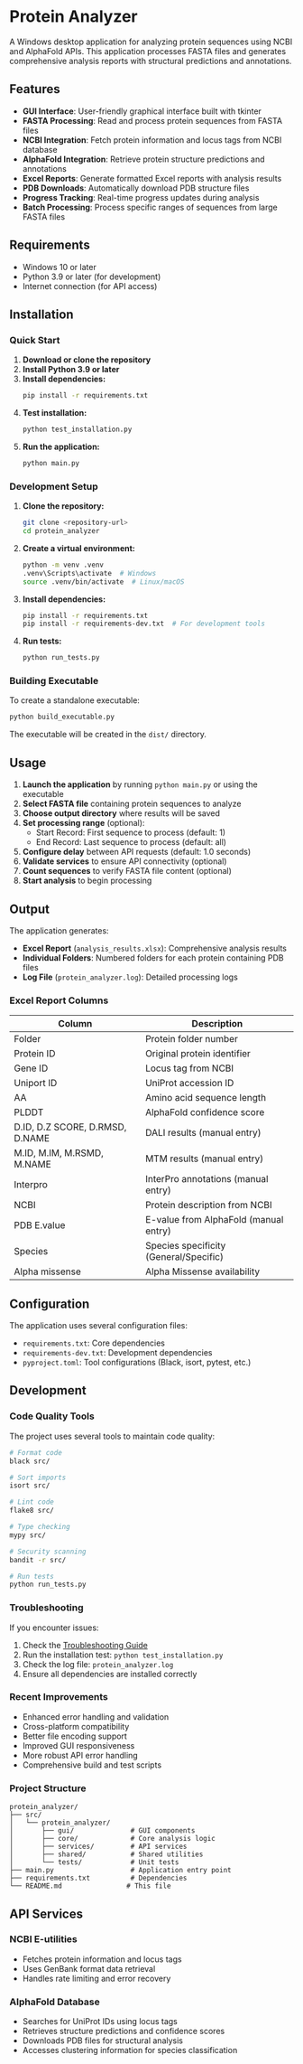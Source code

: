 # Protein Analyzer

A Windows desktop application for analyzing protein sequences using NCBI and AlphaFold APIs. This application processes FASTA files and generates comprehensive analysis reports with structural predictions and annotations.

## Features

- **GUI Interface**: User-friendly graphical interface built with tkinter
- **FASTA Processing**: Read and process protein sequences from FASTA files
- **NCBI Integration**: Fetch protein information and locus tags from NCBI database
- **AlphaFold Integration**: Retrieve protein structure predictions and annotations
- **Excel Reports**: Generate formatted Excel reports with analysis results
- **PDB Downloads**: Automatically download PDB structure files
- **Progress Tracking**: Real-time progress updates during analysis
- **Batch Processing**: Process specific ranges of sequences from large FASTA files

## Requirements

- Windows 10 or later
- Python 3.9 or later (for development)
- Internet connection (for API access)

## Installation

### Quick Start

1. **Download or clone the repository**
2. **Install Python 3.9 or later**
3. **Install dependencies:**
   ```bash
   pip install -r requirements.txt
   ```
4. **Test installation:**
   ```bash
   python test_installation.py
   ```
5. **Run the application:**
   ```bash
   python main.py
   ```

### Development Setup

1. **Clone the repository:**
   ```bash
   git clone <repository-url>
   cd protein_analyzer
   ```

2. **Create a virtual environment:**
   ```bash
   python -m venv .venv
   .venv\Scripts\activate  # Windows
   source .venv/bin/activate  # Linux/macOS
   ```

3. **Install dependencies:**
   ```bash
   pip install -r requirements.txt
   pip install -r requirements-dev.txt  # For development tools
   ```

4. **Run tests:**
   ```bash
   python run_tests.py
   ```

### Building Executable

To create a standalone executable:
```bash
python build_executable.py
```

The executable will be created in the `dist/` directory.

## Usage

1. **Launch the application** by running `python main.py` or using the executable
2. **Select FASTA file** containing protein sequences to analyze
3. **Choose output directory** where results will be saved
4. **Set processing range** (optional):
   - Start Record: First sequence to process (default: 1)
   - End Record: Last sequence to process (default: all)
5. **Configure delay** between API requests (default: 1.0 seconds)
6. **Validate services** to ensure API connectivity (optional)
7. **Count sequences** to verify FASTA file content (optional)
8. **Start analysis** to begin processing

## Output

The application generates:

- **Excel Report** (`analysis_results.xlsx`): Comprehensive analysis results
- **Individual Folders**: Numbered folders for each protein containing PDB files
- **Log File** (`protein_analyzer.log`): Detailed processing logs

### Excel Report Columns

| Column                          | Description                            |
| ------------------------------- | -------------------------------------- |
| Folder                          | Protein folder number                  |
| Protein ID                      | Original protein identifier            |
| Gene ID                         | Locus tag from NCBI                    |
| Uniport ID                      | UniProt accession ID                   |
| AA                              | Amino acid sequence length             |
| PLDDT                           | AlphaFold confidence score             |
| D.ID, D.Z SCORE, D.RMSD, D.NAME | DALI results (manual entry)            |
| M.ID, M.IM, M.RSMD, M.NAME      | MTM results (manual entry)             |
| Interpro                        | InterPro annotations (manual entry)    |
| NCBI                            | Protein description from NCBI          |
| PDB E.value                     | E-value from AlphaFold (manual entry)  |
| Species                         | Species specificity (General/Specific) |
| Alpha missense                  | Alpha Missense availability            |

## Configuration

The application uses several configuration files:

- `requirements.txt`: Core dependencies
- `requirements-dev.txt`: Development dependencies
- `pyproject.toml`: Tool configurations (Black, isort, pytest, etc.)

## Development

### Code Quality Tools

The project uses several tools to maintain code quality:

```bash
# Format code
black src/

# Sort imports
isort src/

# Lint code
flake8 src/

# Type checking
mypy src/

# Security scanning
bandit -r src/

# Run tests
python run_tests.py
```

### Troubleshooting

If you encounter issues:
1. Check the [Troubleshooting Guide](TROUBLESHOOTING.md)
2. Run the installation test: `python test_installation.py`
3. Check the log file: `protein_analyzer.log`
4. Ensure all dependencies are installed correctly

### Recent Improvements

- Enhanced error handling and validation
- Cross-platform compatibility
- Better file encoding support
- Improved GUI responsiveness
- More robust API error handling
- Comprehensive build and test scripts

### Project Structure

```
protein_analyzer/
├── src/
│   └── protein_analyzer/
│       ├── gui/              # GUI components
│       ├── core/             # Core analysis logic
│       ├── services/         # API services
│       ├── shared/           # Shared utilities
│       └── tests/            # Unit tests
├── main.py                   # Application entry point
├── requirements.txt          # Dependencies
└── README.md                # This file
```

## API Services

### NCBI E-utilities

- Fetches protein information and locus tags
- Uses GenBank format data retrieval
- Handles rate limiting and error recovery

### AlphaFold Database

- Searches for UniProt IDs using locus tags
- Retrieves structure predictions and confidence scores
- Downloads PDB files for structural analysis
- Accesses clustering information for species classification
